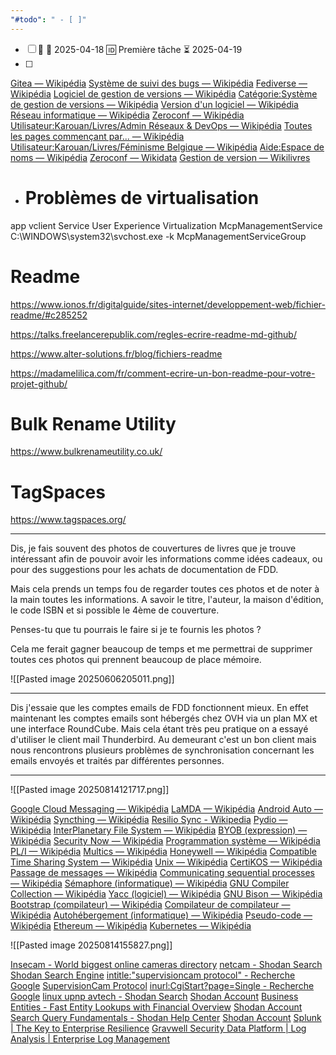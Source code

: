 ```yaml
---
"#todo": " - [ ]"
---
```



- [ ] 🔺 🛫 2025-04-18 🆔 Première tâche ⏳ 2025-04-19 
- [ ] 



[Gitea — Wikipédia](https://fr.wikipedia.org/wiki/Gitea)
[Système de suivi des bugs — Wikipédia](https://fr.wikipedia.org/wiki/Syst%C3%A8me_de_suivi_des_bugs)
[Fediverse — Wikipédia](https://fr.wikipedia.org/wiki/Fediverse)
[Logiciel de gestion de versions — Wikipédia](https://fr.wikipedia.org/wiki/Logiciel_de_gestion_de_versions)
[Catégorie:Système de gestion de versions — Wikipédia](https://fr.wikipedia.org/wiki/Cat%C3%A9gorie:Syst%C3%A8me_de_gestion_de_versions)
[Version d'un logiciel — Wikipédia](https://fr.wikipedia.org/wiki/Version_d%27un_logiciel)
[Réseau informatique — Wikipédia](https://fr.wikipedia.org/wiki/R%C3%A9seau_informatique)
[Zeroconf — Wikipédia](https://fr.wikipedia.org/wiki/Zeroconf)
[Utilisateur:Karouan/Livres/Admin Réseaux & DevOps — Wikipédia](https://fr.wikipedia.org/wiki/Utilisateur:Karouan/Livres/Admin_R%C3%A9seaux_%26_DevOps)
[Toutes les pages commençant par... — Wikipédia](https://fr.wikipedia.org/wiki/Sp%C3%A9cial:Index?prefix=Utilisateur%3AKarouan%2FLivres%2F&namespace=0)
[Utilisateur:Karouan/Livres/Féminisme Belgique — Wikipédia](https://fr.wikipedia.org/wiki/Utilisateur:Karouan/Livres/F%C3%A9minisme_Belgique)
[Aide:Espace de noms — Wikipédia](https://fr.wikipedia.org/wiki/Aide:Espace_de_noms)
[Zeroconf — Wikidata](https://www.wikidata.org/wiki/Q1568763)
[Gestion de version — Wikilivres](https://fr.wikibooks.org/wiki/Gestion_de_version)


















- # Problèmes de virtualisation

app vclient
Service User Experience Virtualization
McpManagementService
C:\WINDOWS\system32\svchost.exe -k McpManagementServiceGroup

# Readme

https://www.ionos.fr/digitalguide/sites-internet/developpement-web/fichier-readme/#c285252

https://talks.freelancerepublik.com/regles-ecrire-readme-md-github/

https://www.alter-solutions.fr/blog/fichiers-readme

https://madamelilica.com/fr/comment-ecrire-un-bon-readme-pour-votre-projet-github/

# Bulk Rename Utility

https://www.bulkrenameutility.co.uk/

# TagSpaces

https://www.tagspaces.org/



----

Dis, je fais souvent des photos de couvertures de livres que je trouve intéressant afin de pouvoir avoir les informations comme idées cadeaux, ou pour des suggestions pour les achats de documentation de FDD.

Mais cela prends un temps fou de regarder toutes ces photos et de noter à la main toutes les informations. A savoir le titre, l'auteur, la maison d'édition, le code ISBN et si possible le 4ème de couverture.

Penses-tu que tu pourrais le faire si je te fournis les photos ?

Cela me ferait gagner beaucoup de temps et me permettrai de supprimer toutes ces photos qui prennent beaucoup de place mémoire.

![[Pasted image 20250606205011.png]]

---

Dis j'essaie que les comptes emails de FDD fonctionnent mieux. En effet maintenant les comptes emails sont hébergés chez OVH via un plan MX et une interface RoundCube. Mais cela étant très peu pratique on a essayé d'utiliser le client mail Thunderbird. Au demeurant c'est un bon client mais nous rencontrons plusieurs problèmes de synchronisation concernant les emails envoyés et traités par différentes personnes.


----


![[Pasted image 20250814121717.png]]


[Google Cloud Messaging — Wikipédia](https://fr.wikipedia.org/wiki/Google_Cloud_Messaging)
[LaMDA — Wikipédia](https://fr.wikipedia.org/wiki/LaMDA)
[Android Auto — Wikipédia](https://fr.wikipedia.org/wiki/Android_Auto)
[Syncthing — Wikipédia](https://fr.wikipedia.org/wiki/Syncthing#Notes_et_r%C3%A9f%C3%A9rences)
[Resilio Sync - Wikipedia](https://en.wikipedia.org/wiki/Resilio_Sync)
[Pydio — Wikipédia](https://fr.wikipedia.org/wiki/Pydio)
[InterPlanetary File System — Wikipédia](https://fr.wikipedia.org/wiki/InterPlanetary_File_System)
[BYOB (expression) — Wikipédia](https://fr.wikipedia.org/wiki/BYOB_(expression))
[Security Now — Wikipédia](https://fr.wikipedia.org/wiki/Security_Now)
[Programmation système — Wikipédia](https://fr.wikipedia.org/wiki/Programmation_syst%C3%A8me)
[PL/I — Wikipédia](https://fr.wikipedia.org/wiki/PL/I)
[Multics — Wikipédia](https://fr.wikipedia.org/wiki/Multics)
[Honeywell — Wikipédia](https://fr.wikipedia.org/wiki/Honeywell)
[Compatible Time Sharing System — Wikipédia](https://fr.wikipedia.org/wiki/Compatible_Time_Sharing_System)
[Unix — Wikipédia](https://fr.wikipedia.org/wiki/Unix)
[CertiKOS — Wikipédia](https://fr.wikipedia.org/wiki/CertiKOS)
[Passage de messages — Wikipédia](https://fr.wikipedia.org/wiki/Passage_de_messages)
[Communicating sequential processes — Wikipédia](https://fr.wikipedia.org/wiki/Communicating_sequential_processes)
[Sémaphore (informatique) — Wikipédia](https://fr.wikipedia.org/wiki/S%C3%A9maphore_(informatique))
[GNU Compiler Collection — Wikipédia](https://fr.wikipedia.org/wiki/GNU_Compiler_Collection)
[Yacc (logiciel) — Wikipédia](https://fr.wikipedia.org/wiki/Yacc_(logiciel))
[GNU Bison — Wikipédia](https://fr.wikipedia.org/wiki/GNU_Bison)
[Bootstrap (compilateur) — Wikipédia](https://fr.wikipedia.org/wiki/Bootstrap_(compilateur))
[Compilateur de compilateur — Wikipédia](https://fr.wikipedia.org/wiki/Compilateur_de_compilateur)
[Autohébergement (informatique) — Wikipédia](https://fr.wikipedia.org/wiki/Autoh%C3%A9bergement_(informatique))
[Pseudo-code — Wikipédia](https://fr.wikipedia.org/wiki/Pseudo-code)
[Ethereum — Wikipédia](https://fr.wikipedia.org/wiki/Ethereum)
[Kubernetes — Wikipédia](https://fr.wikipedia.org/wiki/Kubernetes)



![[Pasted image 20250814155827.png]]



[Insecam - World biggest online cameras directory](http://www.insecam.org/en/)
[netcam - Shodan Search](https://www.shodan.io/search?query=netcam)
[Shodan Search Engine](https://www.shodan.io/)
[intitle:"supervisioncam protocol" - Recherche Google](https://www.google.com/search?q=intitle:%22supervisioncam+protocol%22)
[SupervisionCam Protocol](http://www.users.globalnet.co.uk/~castanea/camera1.htm)
[inurl:CgiStart?page=Single - Recherche Google](https://www.google.com/search?q=inurl:CgiStart?page=Single)
[linux upnp avtech - Shodan Search](https://www.shodan.io/search?query=linux+upnp+avtech)
[Shodan Account](https://account.shodan.io/billing/tour)
[Business Entities - Fast Entity Lookups with Financial Overview](https://entitydb.shodan.io/)
[Shodan Account](https://account.shodan.io/billing)
[Search Query Fundamentals - Shodan Help Center](https://help.shodan.io/the-basics/search-query-fundamentals)
[Shodan Account](https://account.shodan.io/login?continue=https%3A%2F%2Fdeveloper.shodan.io%2Fdashboard)
[Splunk | The Key to Enterprise Resilience](https://www.splunk.com/)
[Gravwell Security Data Platform | Log Analysis | Enterprise Log Management](https://www.gravwell.io/)






















